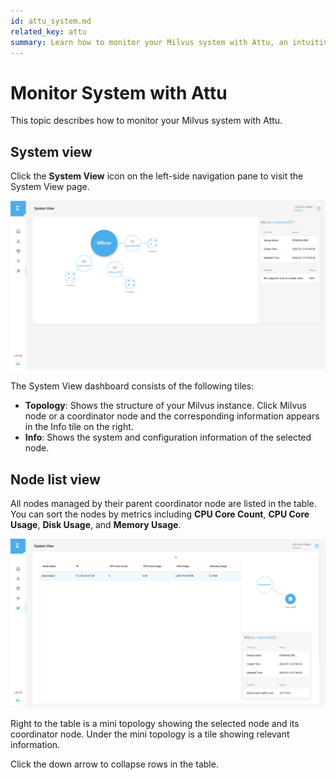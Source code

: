 ```yaml
---
id: attu_system.md
related_key: attu
summary: Learn how to monitor your Milvus system with Attu, an intuitive GUI tool for Milvus.
---
```


# Monitor System with Attu

This topic describes how to monitor your Milvus system with Attu.

## System view

Click the **System View** icon on the left-side navigation pane to visit the System View page.

![System View](../../../../assets/attu/insight_system1.png "The System View icon.")

The System View dashboard consists of the following tiles:

- **Topology**: Shows the structure of your Milvus instance. Click Milvus node or a coordinator node and the corresponding information appears in the Info tile on the right.
- **Info**: Shows the system and configuration information of the selected node.

## Node list view

All nodes managed by their parent coordinator node are listed in the table. You can sort the nodes by metrics including **CPU Core Count**, **CPU Core Usage**, **Disk Usage**, and **Memory Usage**.

![Node List View](../../../../assets/attu/insight_system4.png "Topology.")

Right to the table is a mini topology showing the selected node and its coordinator node. Under the mini topology is a tile showing relevant information.

Click the down arrow to collapse rows in the table.

